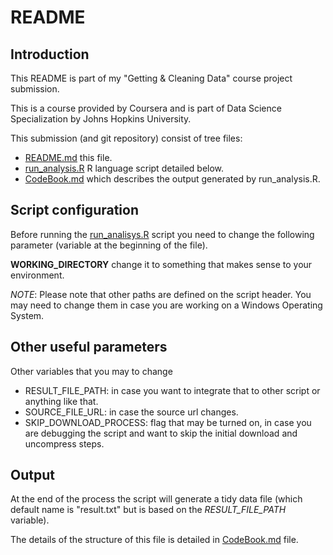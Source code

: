 # README

## Introduction

This README is part of my "Getting & Cleaning Data" course project submission.

This is a course provided by Coursera and is part of Data Science Specialization by Johns Hopkins University.

This submission (and git repository) consist of tree files:

* [README.md](README.md) this file.
* [run_analysis.R](run_analysis.R) R language script detailed below.
* [CodeBook.md](CodeBook.md) which describes the output generated by run_analysis.R.

## Script configuration

Before running the [run_analisys.R](run_analisys.R) script you need to change the following parameter (variable at the beginning of the file).

**WORKING_DIRECTORY** change it to something that makes sense to your environment.

*NOTE*: Please note that other paths are defined on the script header. You may need to change them in case you are working on a Windows Operating System.

## Other useful parameters

Other variables that you may to change

* RESULT_FILE_PATH: in case you want to integrate that to other script or anything like that.
* SOURCE_FILE_URL: in case the source url changes.
* SKIP_DOWNLOAD_PROCESS: flag that may be turned on, in case you are debugging the script and want to skip the initial download and uncompress steps.

## Output

At the end of the process the script will generate a tidy data file (which default name is "result.txt" but is based on the *RESULT_FILE_PATH* variable).

The details of the structure of this file is detailed in [CodeBook.md](CodeBook.md) file.
